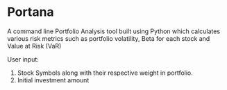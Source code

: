 # Portana
A command line Portfolio Analysis tool built using Python which calculates various risk metrics such as portfolio volatility, Beta for each stock and Value at Risk (VaR)

User input:
1) Stock Symbols along with their respective weight in portfolio.
2) Initial investment amount
